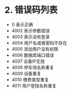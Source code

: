 # 2. 错误码列表
- 0 表示正确
- 4002 表示参数错误
- 4003 表示没有登录
- 4004 用户名或者密码不存在
- 4005 添加用户没有权限
- 4006 数据库端口错误
- 4007 设备IP无效
- 4008 停车场名称重复
- 4009 设备重复
- 4010 缴费类型重复
- 4011 用户登陆名称重复